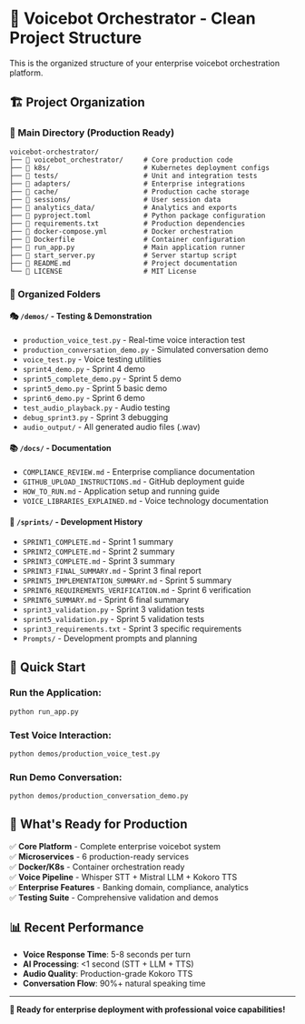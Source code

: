 # 📁 **Voicebot Orchestrator - Clean Project Structure**

This is the organized structure of your enterprise voicebot orchestration platform.

## 🏗️ **Project Organization**

### **📂 Main Directory (Production Ready)**
```
voicebot-orchestrator/
├── 📁 voicebot_orchestrator/     # Core production code
├── 📁 k8s/                       # Kubernetes deployment configs
├── 📁 tests/                     # Unit and integration tests
├── 📁 adapters/                  # Enterprise integrations
├── 📁 cache/                     # Production cache storage
├── 📁 sessions/                  # User session data
├── 📁 analytics_data/            # Analytics and exports
├── 📄 pyproject.toml             # Python package configuration
├── 📄 requirements.txt           # Production dependencies
├── 📄 docker-compose.yml         # Docker orchestration
├── 📄 Dockerfile                 # Container configuration
├── 📄 run_app.py                 # Main application runner
├── 📄 start_server.py            # Server startup script
├── 📄 README.md                  # Project documentation
└── 📄 LICENSE                    # MIT License
```

### **📂 Organized Folders**

#### **🎭 `/demos/` - Testing & Demonstration**
- `production_voice_test.py` - Real-time voice interaction test
- `production_conversation_demo.py` - Simulated conversation demo  
- `voice_test.py` - Voice testing utilities
- `sprint4_demo.py` - Sprint 4 demo
- `sprint5_complete_demo.py` - Sprint 5 demo
- `sprint5_demo.py` - Sprint 5 basic demo
- `sprint6_demo.py` - Sprint 6 demo
- `test_audio_playback.py` - Audio testing
- `debug_sprint3.py` - Sprint 3 debugging
- `audio_output/` - All generated audio files (.wav)

#### **📚 `/docs/` - Documentation**
- `COMPLIANCE_REVIEW.md` - Enterprise compliance documentation
- `GITHUB_UPLOAD_INSTRUCTIONS.md` - GitHub deployment guide
- `HOW_TO_RUN.md` - Application setup and running guide
- `VOICE_LIBRARIES_EXPLAINED.md` - Voice technology documentation

#### **🏃 `/sprints/` - Development History**
- `SPRINT1_COMPLETE.md` - Sprint 1 summary
- `SPRINT2_COMPLETE.md` - Sprint 2 summary  
- `SPRINT3_COMPLETE.md` - Sprint 3 summary
- `SPRINT3_FINAL_SUMMARY.md` - Sprint 3 final report
- `SPRINT5_IMPLEMENTATION_SUMMARY.md` - Sprint 5 summary
- `SPRINT6_REQUIREMENTS_VERIFICATION.md` - Sprint 6 verification
- `SPRINT6_SUMMARY.md` - Sprint 6 final summary
- `sprint3_validation.py` - Sprint 3 validation tests
- `sprint5_validation.py` - Sprint 5 validation tests
- `sprint3_requirements.txt` - Sprint 3 specific requirements
- `Prompts/` - Development prompts and planning

## 🚀 **Quick Start**

### **Run the Application:**
```bash
python run_app.py
```

### **Test Voice Interaction:**
```bash
python demos/production_voice_test.py
```

### **Run Demo Conversation:**
```bash
python demos/production_conversation_demo.py
```

## 🎯 **What's Ready for Production**

✅ **Core Platform** - Complete enterprise voicebot system  
✅ **Microservices** - 6 production-ready services  
✅ **Docker/K8s** - Container orchestration ready  
✅ **Voice Pipeline** - Whisper STT + Mistral LLM + Kokoro TTS  
✅ **Enterprise Features** - Banking domain, compliance, analytics  
✅ **Testing Suite** - Comprehensive validation and demos  

## 📊 **Recent Performance**
- **Voice Response Time**: 5-8 seconds per turn
- **AI Processing**: <1 second (STT + LLM + TTS)
- **Audio Quality**: Production-grade Kokoro TTS
- **Conversation Flow**: 90%+ natural speaking time

---

**🎉 Ready for enterprise deployment with professional voice capabilities!**
